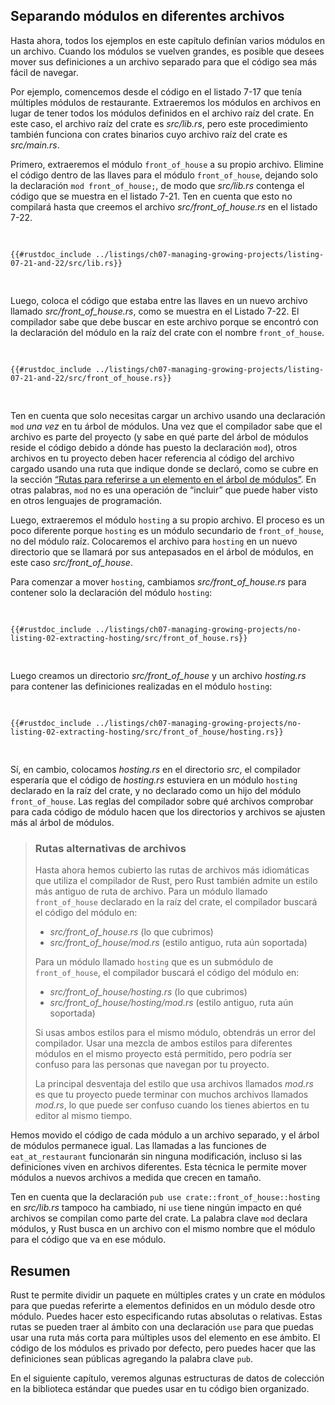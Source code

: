 ## Separando módulos en diferentes archivos

Hasta ahora, todos los ejemplos en este capítulo definían varios módulos en un archivo. Cuando los módulos se vuelven grandes, es posible que
desees mover sus definiciones a un archivo separado para que el código sea más
fácil de navegar.

Por ejemplo, comencemos desde el código en el listado 7-17 que tenía múltiples
módulos de restaurante. Extraeremos los módulos en archivos en lugar de tener
todos los módulos definidos en el archivo raíz del crate. En este caso, el
archivo raíz del crate es *src/lib.rs*, pero este procedimiento también
funciona con crates binarios cuyo archivo raíz del crate es *src/main.rs*.

Primero, extraeremos el módulo `front_of_house` a su propio archivo. Elimine el
código dentro de las llaves para el módulo `front_of_house`, dejando solo la
declaración `mod front_of_house;`, de modo que *src/lib.rs* contenga el código
que se muestra en el listado 7-21. Ten en cuenta que esto no compilará hasta
que creemos el archivo *src/front_of_house.rs* en el listado 7-22.

<Listing number="7-21" file-name="src/lib.rs" caption="Declarando el módulo `front_of_house` cuyo cuerpo estará en *src/front_of_house.rs*">

```rust,ignore,does_not_compile
{{#rustdoc_include ../listings/ch07-managing-growing-projects/listing-07-21-and-22/src/lib.rs}}
```

</Listing>

Luego, coloca el código que estaba entre las llaves en un nuevo archivo
llamado *src/front_of_house.rs*, como se muestra en el Listado 7-22. El
compilador sabe que debe buscar en este archivo porque se encontró con la 
declaración del módulo en la raíz del crate con el nombre `front_of_house`.

<Listing number="7-22" file-name="src/front_of_house.rs" caption="Definiciones dentro del módulo `front_of_house` en *src/front_of_house.rs*">

```rust,ignore
{{#rustdoc_include ../listings/ch07-managing-growing-projects/listing-07-21-and-22/src/front_of_house.rs}}
```

</Listing>

Ten en cuenta que solo necesitas cargar un archivo usando una declaración `mod`
*una vez* en tu árbol de módulos. Una vez que el compilador sabe que el archivo
es parte del proyecto (y sabe en qué parte del árbol de módulos reside el código
debido a dónde has puesto la declaración `mod`), otros archivos en tu proyecto
deben hacer referencia al código del archivo cargado usando una ruta que indique 
donde se declaró, como se cubre en la sección [“Rutas para referirse a un 
elemento en el árbol de módulos”][paths]<!-- ignore -->. En otras palabras, 
`mod` no es una operación de “incluir” que puede haber visto en otros lenguajes 
de programación.

Luego, extraeremos el módulo `hosting` a su propio archivo. El proceso es un
poco diferente porque `hosting` es un módulo secundario de `front_of_house`, no
del módulo raíz. Colocaremos el archivo para `hosting` en un nuevo directorio
que se llamará por sus antepasados en el árbol de módulos, en este caso
*src/front_of_house*.

Para comenzar a mover `hosting`, cambiamos *src/front_of_house.rs* para
contener solo la declaración del módulo `hosting`:

<Listing file-name="src/front_of_house.rs">

```rust,ignore
{{#rustdoc_include ../listings/ch07-managing-growing-projects/no-listing-02-extracting-hosting/src/front_of_house.rs}}
```

</Listing>

Luego creamos un directorio *src/front_of_house* y un archivo *hosting.rs* para
contener las definiciones realizadas en el módulo `hosting`:

<Listing file-name="src/front_of_house/hosting.rs">

```rust,ignore
{{#rustdoc_include ../listings/ch07-managing-growing-projects/no-listing-02-extracting-hosting/src/front_of_house/hosting.rs}}
```

</Listing>

Sí, en cambio, colocamos *hosting.rs* en el directorio *src*, el compilador
esperaría que el código de *hosting.rs* estuviera en un módulo `hosting`
declarado en la raíz del crate, y no declarado como un hijo del módulo
`front_of_house`. Las reglas del compilador sobre qué archivos comprobar
para cada código de módulo hacen que los directorios y archivos se ajusten más
al árbol de módulos.

> ### Rutas alternativas de archivos
>
> Hasta ahora hemos cubierto las rutas de archivos más idiomáticas que utiliza
> el compilador de Rust, pero Rust también admite un estilo más antiguo de ruta de
> archivo. Para un módulo llamado `front_of_house` declarado en la raíz del
> crate, el compilador buscará el código del módulo en:
>
> - *src/front_of_house.rs* (lo que cubrimos)
> - *src/front_of_house/mod.rs* (estilo antiguo, ruta aún soportada)
>
> Para un módulo llamado `hosting` que es un submódulo de `front_of_house`, el
> compilador buscará el código del módulo en:
>
> - *src/front_of_house/hosting.rs* (lo que cubrimos)
> - *src/front_of_house/hosting/mod.rs* (estilo antiguo, ruta aún soportada)
>
> Si usas ambos estilos para el mismo módulo, obtendrás un error del
> compilador. Usar una mezcla de ambos estilos para diferentes módulos en el
> mismo proyecto está permitido, pero podría ser confuso para las personas que
> navegan por tu proyecto.
>
> La principal desventaja del estilo que usa archivos llamados *mod.rs* es que
> tu proyecto puede terminar con muchos archivos llamados *mod.rs*, lo que puede
> ser confuso cuando los tienes abiertos en tu editor al mismo tiempo.

Hemos movido el código de cada módulo a un archivo separado, y el árbol de
módulos permanece igual. Las llamadas a las funciones de `eat_at_restaurant`
funcionarán sin ninguna modificación, incluso si las definiciones viven en
archivos diferentes. Esta técnica le permite mover módulos a nuevos archivos a
medida que crecen en tamaño.

Ten en cuenta que la declaración `pub use crate::front_of_house::hosting` en
*src/lib.rs* tampoco ha cambiado, ni `use` tiene ningún impacto en qué archivos
se compilan como parte del crate. La palabra clave `mod` declara módulos, y
Rust busca en un archivo con el mismo nombre que el módulo para el código que
va en ese módulo.

## Resumen

Rust te permite dividir un paquete en múltiples crates y un crate en módulos
para que puedas referirte a elementos definidos en un módulo desde otro módulo.
Puedes hacer esto especificando rutas absolutas o relativas. Estas rutas se
pueden traer al ámbito con una declaración `use` para que puedas usar una ruta
más corta para múltiples usos del elemento en ese ámbito. El código de los módulos
es privado por defecto, pero puedes hacer que las definiciones sean
públicas agregando la palabra clave `pub`.

En el siguiente capítulo, veremos algunas estructuras de datos de colección en
la biblioteca estándar que puedes usar en tu código bien organizado.

[paths]: ch07-03-paths-for-referring-to-an-item-in-the-module-tree.html
